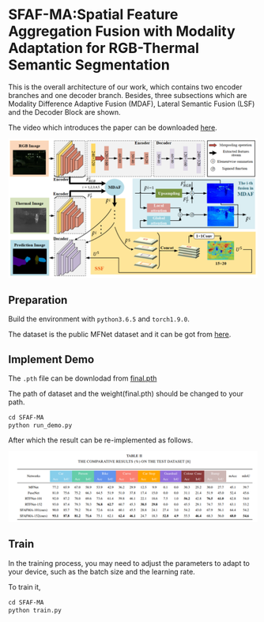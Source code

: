 # SFAF-MA:Spatial Feature Aggregation Fusion with Modality Adaptation for RGB-Thermal Semantic Segmentation
This is the overall architecture of our work, which contains two encoder branches and one decoder branch. Besides, three subsections which are Modality Difference Adaptive Fusion (MDAF), Lateral Semantic Fusion (LSF) and the Decoder Block are shown.

The video which introduces the paper can be downloaded [here](https://drive.google.com/file/d/14D05Jt6IRwvf5JpcFKdSzWLjpyxYzbpn/view?usp=sharing).

![](https://github.com/hexunjie/SFAF-MA/blob/main/pictures/02.png)

## Preparation
Build the environment with `python3.6.5` and `torch1.9.0`.

The dataset is the public MFNet dataset and it can be got from [here](https://drive.google.com/file/d/17H6Oj_q-EqAT1ebj3bi7QS4OhQWxuEJh/view?usp=sharing).

## Implement Demo
The `.pth` file can be downlodad from [final.pth](https://drive.google.com/file/d/1oVKuanZTmJ896Yx3wiCq1-e4PjbP2e2S/view?usp=sharing)

The path of dataset and the weight(final.pth) should be changed to your path.

    cd SFAF-MA
    python run_demo.py

After which the result can be re-implemented as follows.

![](https://github.com/hexunjie/SFAF-MA/blob/main/pictures/3.png)

## Train
In the training process, you may need to adjust the parameters to adapt to your device, such as the batch size and the learning rate.

To train it,

    cd SFAF-MA
    python train.py
    
